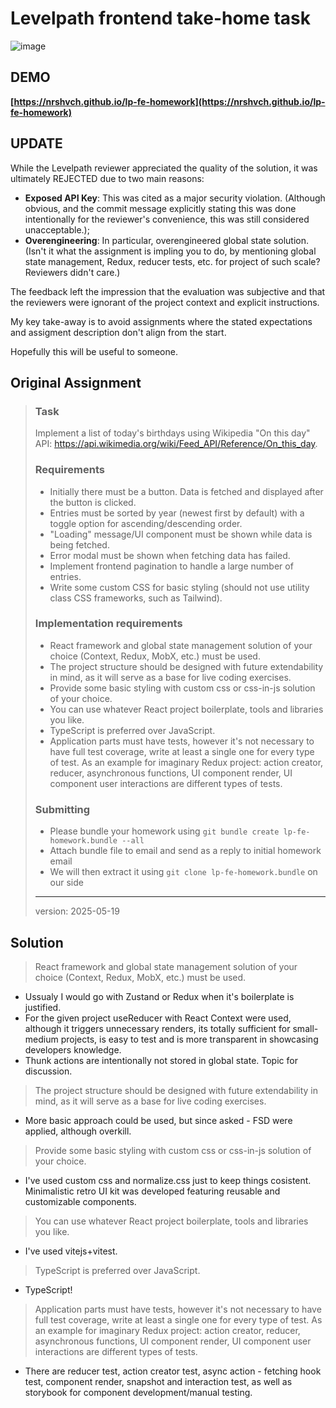 # Levelpath frontend take-home task

![image](https://nrshvch.github.io/lp-fe-homework/app.png)

## DEMO

**[https://nrshvch.github.io/lp-fe-homework](https://nrshvch.github.io/lp-fe-homework)**

## UPDATE

While the Levelpath reviewer appreciated the quality of the solution, it was ultimately REJECTED due to two main reasons:

- **Exposed API Key**: This was cited as a major security violation. (Although obvious, and the commit message explicitly stating this was done intentionally for the reviewer's convenience, this was still considered unacceptable.);
- **Overengineering**: In particular, overengineered global state solution. (Isn't it what the assignment is impling you to do, by mentioning global state management, Redux, reducer tests, etc. for project of such scale? Reviewers didn't care.)

The feedback left the impression that the evaluation was subjective and that the reviewers were ignorant of the project context and explicit instructions.

My key take-away is to avoid assignments where the stated expectations and assigment description don't align from the start.

Hopefully this will be useful to someone.

## Original Assignment

> ### Task
>
> Implement a list of today's birthdays using Wikipedia "On this day" API: https://api.wikimedia.org/wiki/Feed_API/Reference/On_this_day.
>
> ### Requirements
>
> - Initially there must be a button. Data is fetched and displayed after the button is clicked.
> - Entries must be sorted by year (newest first by default) with a toggle option for ascending/descending order.
> - "Loading" message/UI component must be shown while data is being fetched.
> - Error modal must be shown when fetching data has failed.
> - Implement frontend pagination to handle a large number of entries.
> - Write some custom CSS for basic styling (should not use utility class CSS frameworks, such as Tailwind).
>
> ### Implementation requirements
>
> - React framework and global state management solution of your choice (Context, Redux, MobX, etc.) must be used.
> - The project structure should be designed with future extendability in mind, as it will serve as a base for live coding exercises.
> - Provide some basic styling with custom css or css-in-js solution of your choice.
> - You can use whatever React project boilerplate, tools and libraries you like.
> - TypeScript is preferred over JavaScript.
> - Application parts must have tests, however it's not necessary to have full test coverage, write at least a single one for every type of test. As an example for imaginary Redux project: action creator, reducer, asynchronous functions, UI component render, UI component user interactions are different types of tests.
>
> ### Submitting
>
> - Please bundle your homework using `git bundle create lp-fe-homework.bundle --all`
> - Attach bundle file to email and send as a reply to initial homework email
> - We will then extract it using `git clone lp-fe-homework.bundle` on our side
>
> ---
>
> version: 2025-05-19

## Solution

> React framework and global state management solution of your choice (Context, Redux, MobX, etc.) must be used.

- Ussualy I would go with Zustand or Redux when it's boilerplate is justified.
- For the given project useReducer with React Context were used, although it triggers unnecessary renders, its totally sufficient for small-medium projects, is easy to test and is more transparent in showcasing developers knowledge.
- Thunk actions are intentionally not stored in global state. Topic for discussion.

> The project structure should be designed with future extendability in mind, as it will serve as a base for live coding exercises.

- More basic approach could be used, but since asked - FSD were applied, although overkill.

> Provide some basic styling with custom css or css-in-js solution of your choice.

- I've used custom css and normalize.css just to keep things cosistent. Minimalistic retro UI kit was developed featuring reusable and customizable components.

> You can use whatever React project boilerplate, tools and libraries you like.

- I've used vitejs+vitest.

> TypeScript is preferred over JavaScript.

- TypeScript!

> Application parts must have tests, however it's not necessary to have full test coverage, write at least a single one for every type of test. As an example for imaginary Redux project: action creator, reducer, asynchronous functions, UI component render, UI component user interactions are different types of tests.

- There are reducer test, action creator test, async action - fetching hook test, component render, snapshot and interaction test, as well as storybook for component development/manual testing.
